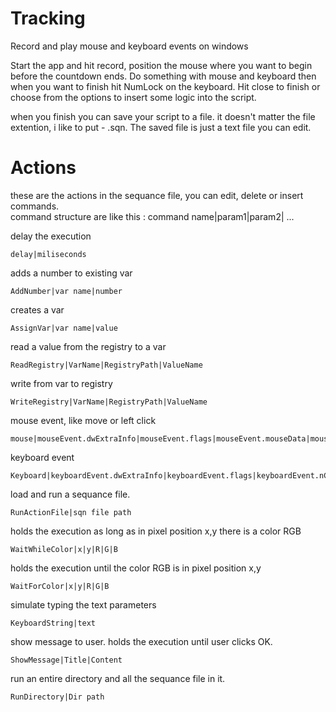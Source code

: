 # Tracking
Record and play mouse and keyboard events on windows

Start the app and hit record, position the mouse where you want to begin before the countdown ends.
Do something with mouse and keyboard then when you want to finish hit NumLock on the keyboard.
Hit close to finish or choose from the options to insert some logic into the script.

when you finish you can save your script to a file. it doesn't matter the file extention, i like to put - .sqn.
The saved file is just a text file you can edit.

# Actions
these are the actions in the sequance file, you can edit, delete or insert commands.\
command structure are like this : command name|param1|param2| ...

delay the execution
```
delay|miliseconds
```

adds a number to existing var
```
AddNumber|var name|number
```

creates a var
```
AssignVar|var name|value
```

read a value from the registry to a var
```
ReadRegistry|VarName|RegistryPath|ValueName
```

write from var to registry
```
WriteRegistry|VarName|RegistryPath|ValueName 
```

mouse event, like move or left click
```
mouse|mouseEvent.dwExtraInfo|mouseEvent.flags|mouseEvent.mouseData|mouseEvent.nCode|mouseEvent.wParam|mouseEvent.flags|mouseEvent.x|mouseEvent.y
```

keyboard event
```
Keyboard|keyboardEvent.dwExtraInfo|keyboardEvent.flags|keyboardEvent.nCode|keyboardEvent.scanCode|keyboardEvent.time|keyboardEvent.vkCode|keyboardEvent.wParam
```

load and run a sequance file.
```
RunActionFile|sqn file path
```

holds the execution as long as in pixel position x,y there is a color RGB
```
WaitWhileColor|x|y|R|G|B
```

holds the execution until the color RGB is in pixel position x,y
```
WaitForColor|x|y|R|G|B
```

simulate typing the text parameters
```
KeyboardString|text
```

show message to user. holds the execution until user clicks OK.
```
ShowMessage|Title|Content
```

run an entire directory and all the sequance file in it.
```
RunDirectory|Dir path
```
